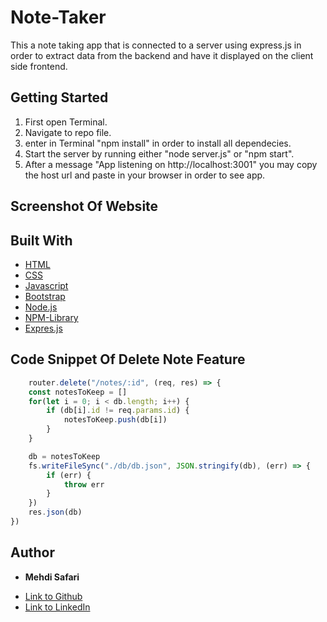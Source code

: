 # Note-Taker
This a note taking app that is connected to a server using express.js in order to extract data from the backend and have it displayed on the client side frontend.

## Getting Started
1. First open Terminal.
2. Navigate to repo file.
3. enter in Terminal "npm install" in order to install all dependecies.
4. Start the server by running either "node server.js" or "npm start".
6. After a message "App listening on http://localhost:3001" you may copy the host url and paste in your browser in order to see app.

## Screenshot Of Website


## Built With

* [HTML](https://developer.mozilla.org/en-US/docs/Web/HTML)
* [CSS](https://developer.mozilla.org/en-US/docs/Web/CSS)
* [Javascript](https://developer.mozilla.org/en-US/docs/Web/JavaScript)
* [Bootstrap](https://getbootstrap.com/)
* [Node.js](https://nodejs.org/en/docs/)
* [NPM-Library](https://docs.npmjs.com/)
* [Expres.js]()

## Code Snippet Of Delete Note Feature
```javascript
    router.delete("/notes/:id", (req, res) => {
    const notesToKeep = []
    for(let i = 0; i < db.length; i++) {
        if (db[i].id != req.params.id) {
            notesToKeep.push(db[i])
        }
    }

    db = notesToKeep
    fs.writeFileSync("./db/db.json", JSON.stringify(db), (err) => {
        if (err) {
            throw err
        }
    })
    res.json(db)
})
```

## Author

* **Mehdi Safari**
- [Link to Github](https://github.com/mehdisafari77)
- [Link to LinkedIn](https://www.linkedin.com/in/mehdi-safari-992799142/)


